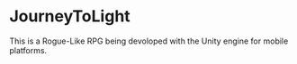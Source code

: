 # JourneyToLight
This is a Rogue-Like RPG being devoloped with the Unity engine for mobile platforms. 
